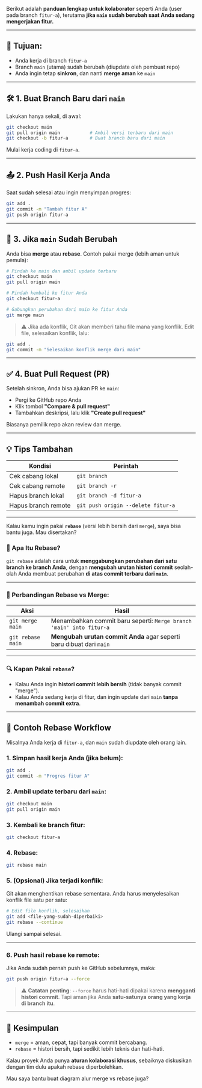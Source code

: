 Berikut adalah **panduan lengkap untuk kolaborator** seperti Anda (user pada branch `fitur-a`), terutama **jika `main` sudah berubah saat Anda sedang mengerjakan fitur.**

---

## 🎯 Tujuan:

* Anda kerja di branch `fitur-a`
* Branch `main` (utama) sudah berubah (diupdate oleh pembuat repo)
* Anda ingin tetap **sinkron**, dan nanti **merge aman** ke `main`

---

## 🛠️ 1. **Buat Branch Baru dari `main`**

Lakukan hanya sekali, di awal:

```bash
git checkout main
git pull origin main           # Ambil versi terbaru dari main
git checkout -b fitur-a        # Buat branch baru dari main
```

Mulai kerja coding di `fitur-a`.

---

## 📤 2. **Push Hasil Kerja Anda**

Saat sudah selesai atau ingin menyimpan progres:

```bash
git add .
git commit -m "Tambah fitur A"
git push origin fitur-a
```

---

## 🔄 3. **Jika `main` Sudah Berubah**

Anda bisa **merge** atau **rebase**. Contoh pakai merge (lebih aman untuk pemula):

```bash
# Pindah ke main dan ambil update terbaru
git checkout main
git pull origin main

# Pindah kembali ke fitur Anda
git checkout fitur-a

# Gabungkan perubahan dari main ke fitur Anda
git merge main
```

> ⚠️ Jika ada konflik, Git akan memberi tahu file mana yang konflik. Edit file, selesaikan konflik, lalu:

```bash
git add .
git commit -m "Selesaikan konflik merge dari main"
```

---

## ✅ 4. **Buat Pull Request (PR)**

Setelah sinkron, Anda bisa ajukan PR ke `main`:

* Pergi ke GitHub repo Anda
* Klik tombol **"Compare & pull request"**
* Tambahkan deskripsi, lalu klik **"Create pull request"**

Biasanya pemilik repo akan review dan merge.

---

## 💡 Tips Tambahan

| Kondisi             | Perintah                           |
| ------------------- | ---------------------------------- |
| Cek cabang lokal    | `git branch`                       |
| Cek cabang remote   | `git branch -r`                    |
| Hapus branch lokal  | `git branch -d fitur-a`            |
| Hapus branch remote | `git push origin --delete fitur-a` |

---

Kalau kamu ingin pakai **`rebase`** (versi lebih bersih dari `merge`), saya bisa bantu juga. Mau disertakan?

### 🔄 Apa Itu Rebase?

`git rebase` adalah cara untuk **menggabungkan perubahan dari satu branch ke branch Anda**, dengan **mengubah urutan histori commit** seolah-olah Anda membuat perubahan **di atas commit terbaru dari `main`**.

---

### 🔧 Perbandingan Rebase vs Merge:

| Aksi              | Hasil                                                                |
| ----------------- | -------------------------------------------------------------------- |
| `git merge main`  | Menambahkan commit baru seperti: `Merge branch 'main' into fitur-a`  |
| `git rebase main` | **Mengubah urutan commit Anda** agar seperti baru dibuat dari `main` |

---

### 🔍 Kapan Pakai `rebase`?

* Kalau Anda ingin **histori commit lebih bersih** (tidak banyak commit "merge").
* Kalau Anda sedang kerja di fitur, dan ingin update dari `main` **tanpa menambah commit extra**.

---

## 📌 Contoh Rebase Workflow

Misalnya Anda kerja di `fitur-a`, dan `main` sudah diupdate oleh orang lain.

### 1. Simpan hasil kerja Anda (jika belum):

```bash
git add .
git commit -m "Progres fitur A"
```

### 2. Ambil update terbaru dari `main`:

```bash
git checkout main
git pull origin main
```

### 3. Kembali ke branch fitur:

```bash
git checkout fitur-a
```

### 4. Rebase:

```bash
git rebase main
```

### 5. (Opsional) Jika terjadi konflik:

Git akan menghentikan rebase sementara. Anda harus menyelesaikan konflik file satu per satu:

```bash
# Edit file konflik, selesaikan
git add <file-yang-sudah-diperbaiki>
git rebase --continue
```

Ulangi sampai selesai.

---

### 6. Push hasil rebase ke remote:

Jika Anda sudah pernah push ke GitHub sebelumnya, maka:

```bash
git push origin fitur-a --force
```

> ⚠️ **Catatan penting**:
> `--force` harus hati-hati dipakai karena **mengganti histori commit**. Tapi aman jika Anda **satu-satunya orang yang kerja di branch itu**.

---

## 💬 Kesimpulan

* `merge` = aman, cepat, tapi banyak commit bercabang.
* `rebase` = histori bersih, tapi sedikit lebih teknis dan hati-hati.

Kalau proyek Anda punya **aturan kolaborasi khusus**, sebaiknya diskusikan dengan tim dulu apakah rebase diperbolehkan.

Mau saya bantu buat diagram alur merge vs rebase juga?
